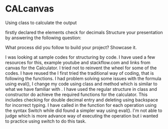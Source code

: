 # CALcanvas

Using class to calculate the output

firstly declared the elements
check for decimals
Structure your presentation by answering the following question:

What process did you follow to build your project? Showcase it. 

I was looking at sample codes for structuring by code.
I have used a few resources for this, example youtube and  stackflow.com and links from canvas for the Calculator.
I tried not to reinvent the wheel for some of the codes. I have reused the 
I first tried the traditional way of coding, that is following the functions.
I had problem solving some issues with the formula using eval(),
I change my code  using class and method which is similar to what we have familiar with .
I have used the regular structure in class and constructor do achieve the required functions for the calculator.
This includes checking for double decimal entry and deleting using backspace for incorrect typing. 
I have called in the function for each operation using the syntax Switch while  did found a simpler way using eval(). I'm not able to judge which is more advance way of executing the operation but i wanted to practice using switch to do this task.
 

